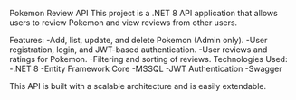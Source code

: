 Pokemon Review API
This project is a .NET 8 API application that allows users to review Pokemon and view reviews from other users.

Features:
-Add, list, update, and delete Pokemon (Admin only).
-User registration, login, and JWT-based authentication.
-User reviews and ratings for Pokemon.
-Filtering and sorting of reviews.
Technologies Used:
-.NET 8
-Entity Framework Core
-MSSQL
-JWT Authentication
-Swagger

This API is built with a scalable architecture and is easily extendable.
